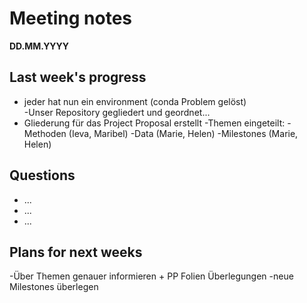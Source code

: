 # Meeting notes
**DD.MM.YYYY**
## Last week's progress
- jeder hat nun ein environment (conda Problem gelöst)         
-Unser Repository gegliedert und geordnet...
- Gliederung für das Project Proposal erstellt
-Themen eingeteilt: 
            -Methoden   (Ieva, Maribel)
            -Data       (Marie, Helen)
            -Milestones (Marie, Helen)
## Questions
- ...
- ...
- ...
## Plans for next weeks
-Über Themen genauer informieren  + PP Folien Überlegungen
-neue Milestones überlegen

     
      
      
